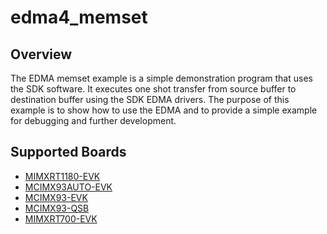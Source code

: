 # edma4_memset

## Overview
The EDMA memset example is a simple demonstration program that uses the SDK software.
It executes one shot transfer from source buffer to destination buffer using the SDK EDMA drivers.
The purpose of this example is to show how to use the EDMA and to provide a simple example for
debugging and further development.

## Supported Boards
- [MIMXRT1180-EVK](../../../_boards/evkmimxrt1180/driver_examples/edma4/memset/example_board_readme.md)
- [MCIMX93AUTO-EVK](../../../_boards/mcimx93autoevk/driver_examples/edma4/memset/example_board_readme.md)
- [MCIMX93-EVK](../../../_boards/mcimx93evk/driver_examples/edma4/memset/example_board_readme.md)
- [MCIMX93-QSB](../../../_boards/mcimx93qsb/driver_examples/edma4/memset/example_board_readme.md)
- [MIMXRT700-EVK](../../../_boards/mimxrt700evk/driver_examples/edma4/memset/example_board_readme.md)
